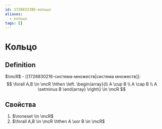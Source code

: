 ```yaml
---
id: 1728832386-кольцо
aliases:
  - кольцо
tags: []
---
```


# Кольцо
## Definition
$\mcR$ - [[1728830216-система-множеств|система множеств]]:
$$
\forall A,B \in \mcR \hthen
\left. \begin{array}{l}
A \cup B \\
A \cap B \\
A \setminus B
\end{array} \right\}
\in \mcR
$$

## Свойства
1. $\noneset \in \mcR$
2. $\forall A,B \in \mcR \hthen A \xor B \in \mcR$
